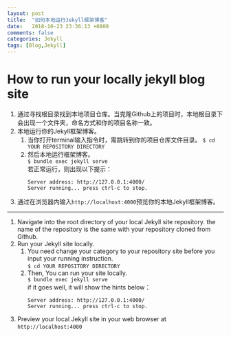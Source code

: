 ```yaml
---
layout: post
title:  "如何本地运行Jekyll框架博客"
date:   2018-10-23 23:36:13 +0800
comments: false
categories: Jekyll
tags: [Blog,Jekyll]
---
```

# How to run your locally jekyll blog site

1. 通过寻找根目录找到本地项目仓库。当克隆Github上的项目时，本地根目录下会出现一个文件夹，命名方式和你的项目名称一致。
2. 本地运行你的Jekyll框架博客。
    1. 当你打开terminal输入指令时，需跳转到你的项目仓库文件目录。
         `$ cd YOUR REPOSITORY DIRECTORY`
    2. 然后本地运行框架博客。<br>
        `$ bundle exec jekyll serve`<br>
        若正常运行，则出现以下提示：      
        ```
        Server address: http://127.0.0.1:4000/
        Server running... press ctrl-c to stop.
        ```
3. 通过在浏览器内输入`http://localhost:4000`预览你的本地Jekyll框架博客。

-------

1. Navigate into the root directory of your local Jekyll site repository. the name of the repository is the same with your repository cloned from Github.
2. Run your Jekyll site locally.
    1. You need change your category to your repository site before you input your running instruction.<br>
         `$ cd YOUR REPOSITORY DIRECTORY`
    2. Then, You can run your site locally.<br>
        `$ bundle exec jekyll serve`<br>
        if it goes well, it will show the hints below：
        ```
        Server address: http://127.0.0.1:4000/
        Server running... press ctrl-c to stop.
        ```
3. Preview your local Jekyll site in your web browser at `http://localhost:4000`
      
